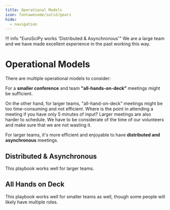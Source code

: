```yaml
---
title: Operational Models
icon: fontawesome/solid/gears
hide:
  - navigation
---
```



!!! info "EuroSciPy works 'Distributed & Asynchronous'"
    We are a large team and we have made excellent experience in the past working this way.

# Operational Models

There are multiple operational models to consider:

For a **smaller conference** and team **"all-hands-on-deck"** meetings might be sufficient.

On the other hand, for larger teams, "all-hand-on-deck" meetings might be too time-consuming and not efficient.
Where is the point in attending a meeting if you have only 5 minutes of input?
Larger meetings are also harder to schedule.
We have to be considerate of the time of our volunteers and make sure that we are not wasting it.

For larger teams, it's more efficient and enjoyable to have **distributed and asynchronous** meetings.

## Distributed & Asynchronous

This playbook works well for larger teams.

## All Hands on Deck

This playbook works well for smaller teams as well, though some people will likely have multiple roles.
